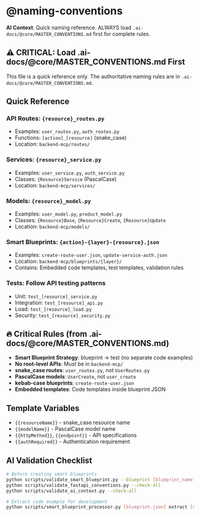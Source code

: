 # @naming-conventions

**AI Context**: Quick naming reference. ALWAYS load `.ai-docs/@core/MASTER_CONVENTIONS.md` first for complete rules.

## ⚠️ CRITICAL: Load .ai-docs/@core/MASTER_CONVENTIONS.md First
This file is a quick reference only. The authoritative naming rules are in `.ai-docs/@core/MASTER_CONVENTIONS.md`.

## Quick Reference

### API Routes: `{resource}_routes.py`
- Examples: `user_routes.py`, `auth_routes.py`
- Functions: `[action]_[resource]` (snake_case)
- Location: `backend-mcp/routes/`

### Services: `{resource}_service.py`
- Examples: `user_service.py`, `auth_service.py`
- Classes: `{Resource}Service` (PascalCase)
- Location: `backend-mcp/services/`

### Models: `{resource}_model.py`
- Examples: `user_model.py`, `product_model.py`
- Classes: `{Resource}Base`, `{Resource}Create`, `{Resource}Update`
- Location: `backend-mcp/models/`

### Smart Blueprints: `{action}-{layer}-{resource}.json`
- Examples: `create-route-user.json`, `update-service-auth.json`
- Location: `backend-mcp/blueprints/{layer}/`
- Contains: Embedded code templates, test templates, validation rules

### Tests: Follow API testing patterns
- Unit: `test_[resource]_service.py`
- Integration: `test_[resource]_api.py`
- Load: `test_[resource]_load.py`
- Security: `test_[resource]_security.py`

## 🔥 Critical Rules (from .ai-docs/@core/MASTER_CONVENTIONS.md)
- **Smart Blueprint Strategy**: blueprint → test (no separate code examples)
- **No root-level APIs**: Must be in `backend-mcp/`
- **snake_case routes**: `user_routes.py`, not `UserRoutes.py`
- **PascalCase models**: `UserCreate`, not `user_create`
- **kebab-case blueprints**: `create-route-user.json`
- **Embedded templates**: Code templates inside blueprint JSON

## Template Variables
- `{{resourceName}}` - snake_case resource name
- `{{modelName}}` - PascalCase model name
- `{{httpMethod}}`, `{{endpoint}}` - API specifications
- `{{authRequired}}` - Authentication requirement

## AI Validation Checklist
```bash
# Before creating smart blueprints
python scripts/validate_smart_blueprint.py --blueprint [blueprint_name]
python scripts/validate_fastapi_conventions.py --check-all
python scripts/validate_ai_context.py --check-all

# Extract code example for development
python scripts/smart_blueprint_processor.py [blueprint.json] extract [output.py]
```
